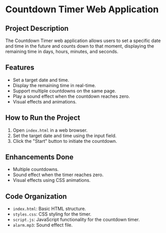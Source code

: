 # Countdown Timer Web Application

## Project Description

The Countdown Timer web application allows users to set a specific date and time in the future and counts down to that moment, displaying the remaining time in days, hours, minutes, and seconds.

## Features

- Set a target date and time.
- Display the remaining time in real-time.
- Support multiple countdowns on the same page.
- Play a sound effect when the countdown reaches zero.
- Visual effects and animations.

## How to Run the Project

1. Open `index.html` in a web browser.
2. Set the target date and time using the input field.
3. Click the "Start" button to initiate the countdown.

## Enhancements Done

- Multiple countdowns.
- Sound effect when the timer reaches zero.
- Visual effects using CSS animations.

## Code Organization

- `index.html`: Basic HTML structure.
- `styles.css`: CSS styling for the timer.
- `script.js`: JavaScript functionality for the countdown timer.
- `alarm.mp3`: Sound effect file.
